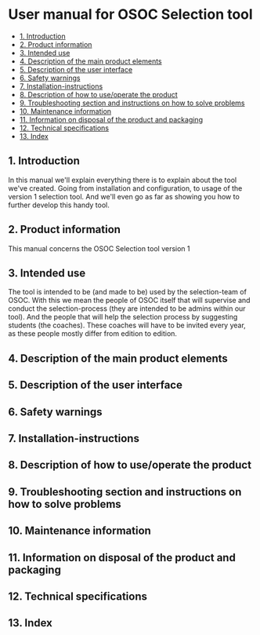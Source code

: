 # User manual for OSOC Selection tool 
- [1. Introduction](#1-introduction)
- [2. Product information](#2-product-information)
- [3. Intended use](#3-intended-use)
- [4. Description of the main product elements](#4-description-of-the-main-product-elements)
- [5. Description of the user interface](#5-description-of-the-user-interface)
- [6. Safety warnings](#6-safety-warnings)
- [7. Installation-instructions](#7-installation-instructions)
- [8. Description of how to use/operate the product](#8-description-of-how-to-useoperate-the-product)
- [9. Troubleshooting section and instructions on how to solve problems](#9-troubleshooting-section-and-instructions-on-how-to-solve-problems)
- [10. Maintenance information](#10-maintenance-information)
- [11. Information on disposal of the product and packaging](#11-information-on-disposal-of-the-product-and-packaging)
- [12. Technical specifications](#12-technical-specifications)
- [13. Index](#13-index)

## 1. Introduction
In this manual we'll explain everything there is to explain about the tool we've created. Going from installation and configuration, to usage of the version 1 selection tool. And we'll even go as far as showing you how to further develop this handy tool.

## 2. Product information
This manual concerns the OSOC Selection tool version 1

## 3. Intended use
The tool is intended to be (and made to be) used by the selection-team of OSOC. With this we mean the people of OSOC itself that will supervise and conduct the selection-process (they are intended to be admins within our tool). And the people that will help the selection process by suggesting students (the coaches). These coaches will have to be invited every year, as these people mostly differ from edition to edition. 

## 4. Description of the main product elements

## 5. Description of the user interface

## 6. Safety warnings

## 7. Installation-instructions

## 8. Description of how to use/operate the product

## 9. Troubleshooting section and instructions on how to solve problems

## 10. Maintenance information

## 11. Information on disposal of the product and packaging

## 12. Technical specifications

## 13. Index
